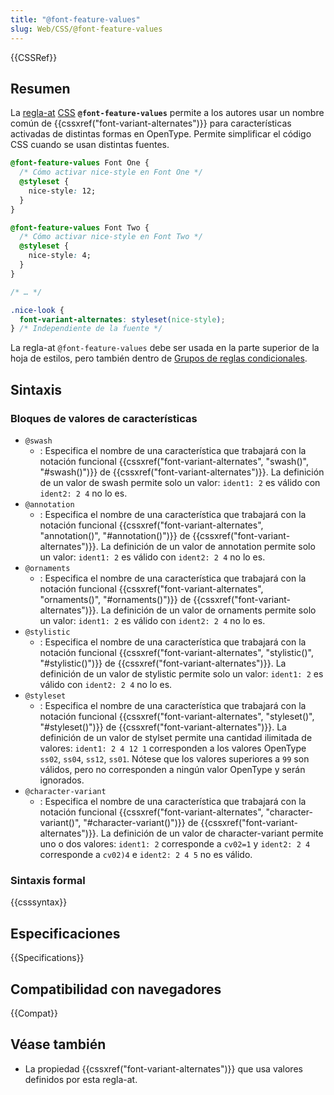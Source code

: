 ```yaml
---
title: "@font-feature-values"
slug: Web/CSS/@font-feature-values
---
```


{{CSSRef}}

## Resumen

La [regla-at](/es/docs/Web/CSS/CSS_syntax/At-rule) [CSS](/es/docs/Web/CSS) **`@font-feature-values`** permite a los autores usar un nombre común de {{cssxref("font-variant-alternates")}} para características activadas de distintas formas en OpenType. Permite simplificar el código CSS cuando se usan distintas fuentes.

```css
@font-feature-values Font One {
  /* Cómo activar nice-style en Font One */
  @styleset {
    nice-style: 12;
  }
}

@font-feature-values Font Two {
  /* Cómo activar nice-style en Font Two */
  @styleset {
    nice-style: 4;
  }
}

/* … */

.nice-look {
  font-variant-alternates: styleset(nice-style);
} /* Independiente de la fuente */
```

La regla-at `@font-feature-values` debe ser usada en la parte superior de la hoja de estilos, pero también dentro de [Grupos de reglas condicionales](/es/docs/Web/CSS/CSS_syntax/At-rule#grupos_de_reglas_condicionales).

## Sintaxis

### Bloques de valores de características

- `@swash`
  - : Especifica el nombre de una característica que trabajará con la notación funcional {{cssxref("font-variant-alternates", "swash()", "#swash()")}} de {{cssxref("font-variant-alternates")}}. La definición de un valor de swash permite solo un valor: `ident1: 2` es válido con `ident2: 2 4` no lo es.
- `@annotation`
  - : Especifica el nombre de una característica que trabajará con la notación funcional {{cssxref("font-variant-alternates", "annotation()", "#annotation()")}} de {{cssxref("font-variant-alternates")}}. La definición de un valor de annotation permite solo un valor: `ident1: 2` es válido con `ident2: 2 4` no lo es.
- `@ornaments`
  - : Especifica el nombre de una característica que trabajará con la notación funcional {{cssxref("font-variant-alternates", "ornaments()", "#ornaments()")}} de {{cssxref("font-variant-alternates")}}. La definición de un valor de ornaments permite solo un valor: `ident1: 2` es válido con `ident2: 2 4` no lo es.
- `@stylistic`
  - : Especifica el nombre de una característica que trabajará con la notación funcional {{cssxref("font-variant-alternates", "stylistic()", "#stylistic()")}} de {{cssxref("font-variant-alternates")}}. La definición de un valor de stylistic permite solo un valor: `ident1: 2` es válido con `ident2: 2 4` no lo es.
- `@styleset`
  - : Especifica el nombre de una característica que trabajará con la notación funcional {{cssxref("font-variant-alternates", "styleset()", "#styleset()")}} de {{cssxref("font-variant-alternates")}}. La definición de un valor de stylset permite una cantidad ilimitada de valores: `ident1: 2 4 12 1` corresponden a los valores OpenType `ss02`, `ss04`, `ss12`, `ss01`. Nótese que los valores superiores a `99` son válidos, pero no corresponden a ningún valor OpenType y serán ignorados.
- `@character-variant`
  - : Especifica el nombre de una característica que trabajará con la notación funcional {{cssxref("font-variant-alternates", "character-variant()", "#character-variant()")}} de {{cssxref("font-variant-alternates")}}. La definición de un valor de character-variant permite uno o dos valores: `ident1: 2` corresponde a `cv02=1` y `ident2: 2 4` corresponde a `cv02)4` e `ident2: 2 4 5` no es válido.

### Sintaxis formal

{{csssyntax}}

## Especificaciones

{{Specifications}}

## Compatibilidad con navegadores

{{Compat}}

## Véase también

- La propiedad {{cssxref("font-variant-alternates")}} que usa valores definidos por esta regla-at.
